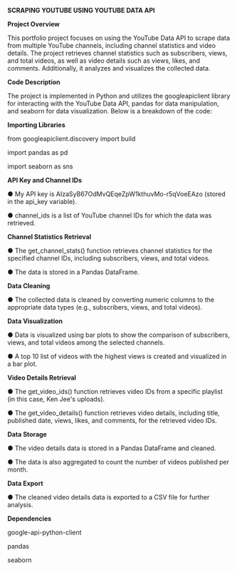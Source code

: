 **SCRAPING YOUTUBE USING YOUTUBE DATA API**

**Project Overview**

This portfolio project focuses on using the YouTube Data API to scrape data from multiple YouTube channels, including channel statistics and video details. The project retrieves channel statistics such as subscribers, views, and total videos, as well as video details such as views, likes, and comments. Additionally, it analyzes and visualizes the collected data.

**Code Description**

The project is implemented in Python and utilizes the googleapiclient library for interacting with the YouTube Data API, pandas for data manipulation, and seaborn for data visualization. Below is a breakdown of the code:

**Importing Libraries**

from googleapiclient.discovery import build

import pandas as pd

import seaborn as sns

**API Key and Channel IDs**

● My API key is AIzaSyB67OdMvQEqeZpW1kthuvMo-r5qVoeEAzo (stored in the api_key variable).

● channel_ids is a list of YouTube channel IDs for which the data was retrieved.

**Channel Statistics Retrieval**

● The get_channel_stats() function retrieves channel statistics for the specified channel IDs, including subscribers, views, and total videos.

● The data is stored in a Pandas DataFrame.

**Data Cleaning**

● The collected data is cleaned by converting numeric columns to the appropriate data types (e.g., subscribers, views, and total videos).

**Data Visualization**

● Data is visualized using bar plots to show the comparison of subscribers, views, and total videos among the selected channels.

● A top 10 list of videos with the highest views is created and visualized in a bar plot.

**Video Details Retrieval**

● The get_video_ids() function retrieves video IDs from a specific playlist (in this case, Ken Jee's uploads).

● The get_video_details() function retrieves video details, including title, published date, views, likes, and comments, for the retrieved video IDs.

**Data Storage**

● The video details data is stored in a Pandas DataFrame and cleaned.

● The data is also aggregated to count the number of videos published per month.

**Data Export**

● The cleaned video details data is exported to a CSV file for further analysis.

**Dependencies**

google-api-python-client

pandas

seaborn


